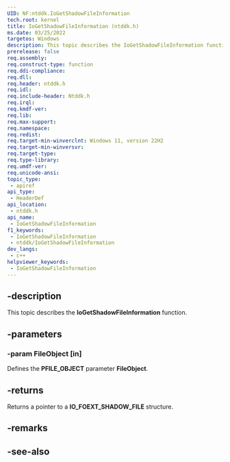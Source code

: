 ```yaml
---
UID: NF:ntddk.IoGetShadowFileInformation
tech.root: kernel
title: IoGetShadowFileInformation (ntddk.h)
ms.date: 03/25/2022
targetos: Windows
description: This topic describes the IoGetShadowFileInformation function.
prerelease: false
req.assembly: 
req.construct-type: function
req.ddi-compliance: 
req.dll: 
req.header: ntddk.h
req.idl: 
req.include-header: Ntddk.h
req.irql: 
req.kmdf-ver: 
req.lib: 
req.max-support: 
req.namespace: 
req.redist: 
req.target-min-winverclnt: Windows 11, version 22H2
req.target-min-winversvr: 
req.target-type: 
req.type-library: 
req.umdf-ver: 
req.unicode-ansi: 
topic_type:
 - apiref
api_type:
 - HeaderDef
api_location:
 - ntddk.h
api_name:
 - IoGetShadowFileInformation
f1_keywords:
 - IoGetShadowFileInformation
 - ntddk/IoGetShadowFileInformation
dev_langs:
 - c++
helpviewer_keywords:
 - IoGetShadowFileInformation
---
```


## -description

This topic describes the **IoGetShadowFileInformation** function.

## -parameters

### -param FileObject [in]

Defines the **PFILE_OBJECT** parameter **FileObject**.

## -returns

Returns a pointer to a **IO_FOEXT_SHADOW_FILE** structure.

## -remarks

## -see-also

